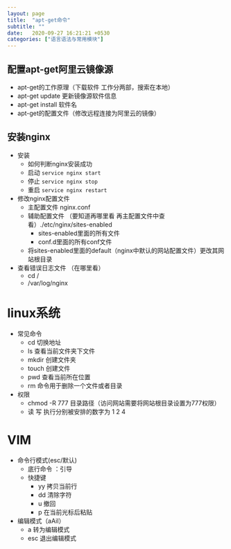 ```yaml
---
layout: page
title:  "apt-get命令"
subtitle: ""
date:   2020-09-27 16:21:21 +0530
categories: ["语言语法与常用模块"]
---
```


## 配置apt-get阿里云镜像源
- apt-get的工作原理（下载软件 工作分两部，搜索在本地）
- apt-get update 更新镜像源软件信息
- apt-get install 软件名
- apt-get的配置文件（修改远程连接为阿里云的镜像）

## 安装nginx
- 安装 
	- 如何判断nginx安装成功
	- 启动 `service nginx start`
	- 停止 `service nginx stop`
	- 重启 `service nginx restart`
- 修改nginx配置文件
	- 主配置文件 nginx.conf
	- 辅助配置文件 （要知道再哪里看 再主配置文件中查看）./etc/nginx/sites-enabled
		- sites-enabled里面的所有文件
		- conf.d里面的所有conf文件
	- 将sites-enabled里面的default（nginx中默认的网站配置文件）更改其网站根目录
- 查看错误日志文件 （在哪里看）
    - cd /
    - /var/log/nginx


# linux系统
- 常见命令
	- cd 切换地址
	- ls 查看当前文件夹下文件
	- mkdir 创建文件夹
	- touch 创建文件
	- pwd 查看当前所在位置
	- rm 命令用于删除一个文件或者目录
- 权限
	- chmod -R 777 目录路径（访问网站需要将网站根目录设置为777权限）
	- 读 写 执行分别被安排的数字为 1 2 4

# VIM
- 命令行模式(esc/默认)
	- 底行命令 ：引导
	- 快捷键
		- yy 拷贝当前行
		- dd 清除字符
		- u 撤回
		- p 在当前光标后粘贴
- 编辑模式（aAiI）
    - a 转为编辑模式
    - esc 退出编辑模式





